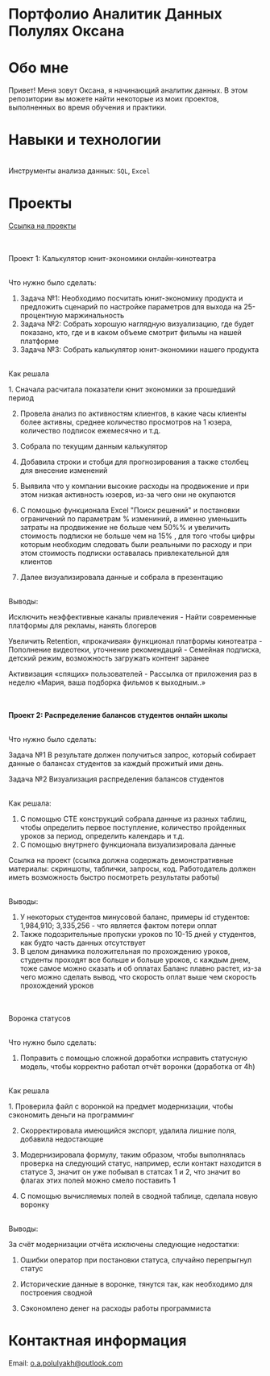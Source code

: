 # Портфолио Аналитик Данных Полулях Оксана
 
# Обо мне 
Привет! Меня зовут Оксана, я начинающий аналитик данных. В этом репозитории вы можете найти некоторые из моих проектов, выполненных во время обучения и практики.

# Навыки и технологии
<br> Инструменты анализа данных: ``SQL``, ``Excel``


# Проекты
<a href=https://drive.google.com/drive/u/1/folders/1pWK18ix3xNkqH6xQMUXCFGgfKg-gYe5C>Ссылка на проекты</a>


<p><br><br>Проект 1: Калькулятор юнит-экономики онлайн-кинотеатра</p>

<br>Что нужно было сделать:

<ol> 

 <li>Задача №1: Необходимо посчитать юнит-экономику продукта и предложить сценарий по настройке параметров для выхода на 25-процентную маржинальность</li>
 <li>Задача №2: Собрать хорошую наглядную визуализацию, где будет показано, кто, где и в каком объеме смотрит фильмы на нашей платформе</li>
 <li>Задача №3: Собрать калькулятор юнит-экономики нашего продукта

</ol>

<p><br>Как решала <p>
1. Сначала расчитала показатели юнит экономики за прошедший период
 
2. Провела анализ по активностям клиентов, в какие часы клиенты более активны, среднее количество просмотров на 1 юзера, количество подписок ежемесячно и т.д.
 
3. Собрала по текущим данным калькулятор
 
4. Добавила строки и стобци для прогнозирования а также столбец для внесение изменений
 
5. Выявила что у компании высокие расходы на продвижение и при этом низкая активность юзеров, из-за чего они не окупаются
 
6. С помощью функционала Excel "Поиск решений" и постановки ограничений по параметрам % измениний, а именно уменьшить затраты на продвижение не больше чем 50%% и увеличить стоимость подписки не больше чем на 15% , для того чтобы цифры которым необходим следовать были реальными по расходу и при этом стоимость подписки оставалась привлекательной для клиентов

7. Далее визуализировала данные и собрала в презентацию



<br>Выводы:

Исключить неэффективные каналы привлечения - Найти современные платформы для рекламы, нанять блогеров

Увеличить Retention, «прокачивая» функционал платформы кинотеатра - Пополнение видеотеки, уточнение рекомендаций - Семейная подписка, детский режим, возможность загружать контент заранее

Активизация «спящих» пользователей - Рассылка от приложения раз в неделю «Мария, ваша подборка фильмов к выходным..»


<br><br>**Проект 2: Распределение балансов студентов онлайн школы**

<br>Что нужно было сделать:

Задача №1 В результате должен получиться запрос, который собирает данные о балансах студентов за каждый прожитый ими день.

Задача №2 Визуализация распределения балансов студентов

<br>Как решала: 

1. С помощью CTE конструкций собрала данные из разных таблиц, чтобы определить первое поступление, количество пройденных уроков за период, определить календарь и т.д.
2. С помощью внутрнего функционала визуализировала данные

Ссылка на проект (ссылка должна содержать демонстративные материалы: скриншоты, таблички, запросы, код. Работодатель должен иметь возможность быстро посмотреть результаты работы)

<br>Выводы:

1. У некоторых студентов минусовой баланс, примеры id студентов: 1,984,910; 3,335,256 - что является фактом потери оплат
2. Также подозрительные пропуски уроков по 10-15 дней у студентов, как будто часть данных отсутствует
3. В целом динамика положительная по прохождению уроков, студенты проходят все больше и больше уроков, с каждым днем, тоже самое можно сказать и об оплатах
Баланс плавно растет, из-за чего можно сделать вывод, что скорость оплат выше чем скорость прохождений уроков

<p><br><br> Воронка статусов</p>

<br>Что нужно было сделать:

<ol> 

 <li>Поправить с помощью сложной доработки исправить статусную модель, чтобы корректно работал отчёт воронки (доработка от 4h)

</ol>

<p><br>Как решала <p>
1. Проверила файл с воронкой на предмет модернизации, чтобы сэкономить деньги на программинг
 
2. Скорректировала имеющийся экспорт, удалила лишние поля, добавила недостающие
 
3. Модернизировала формулу, таким образом, чтобы выполнялась проверка на следующий статус, например, если контакт находится в статусе 3, значит он уже побывал в статсах 1 и 2, что значит во флагах этих полей можно смело поставить 1
 
4. С помощью вычисляемых полей в сводной таблице, сделала новую воронку



<br>Выводы:

За счёт модернизации отчёта исключены следующие недостатки:
1. Ошибки оператор при постановки статуса, случайно перепрыгнул статус
   
2. Исторические данные в воронке, тянутся так, как необходимо для построения сводной

3. Сэкономлено денег на расходы работы программиста

 
# Контактная информация
 
Email: o.a.polulyakh@outlook.com


